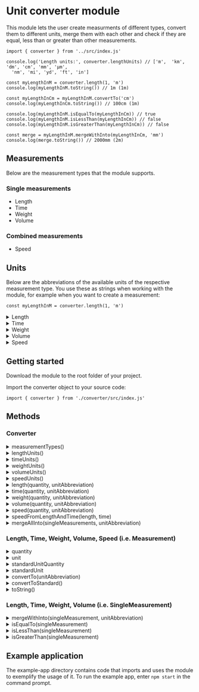 # Unit converter module
This module lets the user create measurments of different types, convert them to different units, merge them with each other and check if they are equal, less than or greater than other measurements.

```
import { converter } from '../src/index.js'

console.log('Length units:', converter.lengthUnits) // ['m',  'km', 'dm', 'cm', 'mm', 'µm',
  'nm', 'mi', 'yd', 'ft', 'in']

const myLengthInM = converter.length(1, 'm')
console.log(myLengthInM.toString()) // 1m (1m)

const myLengthInCm = myLengthInM.convertTo('cm')
console.log(myLengthInCm.toString()) // 100cm (1m)

console.log(myLengthInM.isEqualTo(myLengthInCm)) // true
console.log(myLengthInM.isLessThan(myLengthInCm)) // false
console.log(myLengthInM.isGreaterThan(myLengthInCm)) // false

const merge = myLengthInM.mergeWithInto(myLengthInCm, 'mm')
console.log(merge.toString()) // 2000mm (2m)
```

## Measurements
Below are the measurement types that the module supports.

### Single measurements
- Length
- Time
- Weight
- Volume

### Combined measurements
- Speed

## Units
Below are the abbreviations of the available units of the respective measurement type. You use these as strings when working with the module, for example when you want to create a measurement:

```
const myLengthInM = converter.length(1, 'm')
```
<details>
<summary>Length</summary>

- m
- km
- dm
- cm
- mm
- µm
- nm
- mi
- yd
- ft
- in
</details>

<details>
<summary>Time</summary>

- s
- ms
- min
- h
- d
- week
- month
- y
- decade
- century
- millenium
</details>

<details>
<summary>Weight</summary>

- kg
- hg
- g
- mg
- µg
- t
- lbs
- oz
</details>

<details>
<summary>Volume</summary>

- m^3
- km^3
- dm^3
- cm^3
- mm^3
- L
- dl
- cl
- ml
- µl
- galUS
- galUK
- qtUS
- qtUK
- ptUS
- ptUK
- cup
- tbsp
- tsp
</details>

<details>
<summary>Speed</summary>

- m/s
- km/h
- km/min
- km/s
- m/h
- m/min
- cm/h
- cm/min
- cm/s
- mm/h
- mm/min
- mm/s
- mi/h
- mi/min
- mi/s
- yd/h
- yd/min
- yd/s
- ft/h
- ft/min
- ft/s
- kn
</details>

## Getting started
Download the module to the root folder of your project.

Import the converter object to your source code:

```
import { converter } from './converter/src/index.js'
```

## Methods

### Converter
<details>
<summary>measurementTypes()</summary>
Returns an array of the available measurement types (length, time, weight, volume, speed).

Example:
```
const types = converter.measurementTypes()
console.log(types) // ["length", "time", "weight", "volume", "speed"]
```
</details>

<details>
<summary>lengthUnits()</summary>
Returns an array of abbreviations of the available length units.

Example:
```
const units = converter.lengthUnits()
console.log(units) // ["m", "km", "dm" ...]
```
</details>

<details>
<summary>timeUnits()</summary>
Returns an array of abbreviations of the available time units.

Example:
```
const units = converter.timeUnits()
console.log(units) // ["s", "ms", "min" ...]
```
</details>

<details>
<summary>weightUnits()</summary>
Returns an array of abbreviations of the available weight units.

Example:
```
const units = converter.weightUnits()
console.log(units) // ["kg", "hg", "g" ...]
```
</details>

<details>
<summary>volumeUnits()</summary>
Returns an array of abbreviations of the available volume units.

Example:
```
const units = converter.volumeUnits()
console.log(units) // ["m^3", "km^3", "dm^3" ...]
```
</details>

<details>
<summary>speedUnits()</summary>
Returns an array of abbreviations of the available speed units.

Example:
```
const units = converter.speedUnits()
console.log(units) // ["m/s", "km/h", "km/min" ...]
```
</details>

<details>
<summary>length(quantity, unitAbbreviation)</summary>

Parameters:   
- quantity [number]: The quantity of the measurement. 
- unitAbbreviation [string]: The abbreviation of the measurement unit.

Returns [Length] a length object of the given quantity and unit.

Example:
```
const length = converter.length(1, 'm')
console.log(length.constructor.name) // "Length"
```
</details>

<details>
<summary>time(quantity, unitAbbreviation)</summary>

Parameters:   
- quantity [number]: The quantity of the measurement. 
- unitAbbreviation [string]: The abbreviation of the measurement unit.

Returns [Time] a time object of the given quantity and unit.

Example:
```
const time = converter.time(1, 'm/s')
console.log(time.constructor.name) // "Time"
```
</details>

<details>
<summary>weight(quantity, unitAbbreviation)</summary>

Parameters: 
- quantity [number]: The quantity of the measurement. 
- unitAbbreviation [string]: The abbreviation of the measurement unit.

Returns [Weight] a weight object of the given quantity and unit.

Example:
```
const weight = converter.weight(1, 'kg')
console.log(weight.constructor.name) // "Weight"
```
</details>

<details>
<summary>volume(quantity, unitAbbreviation)</summary>

Parameters: 
- quantity [number]: The quantity of the measurement. 
- unitAbbreviation [string]: The abbreviation of the measurement unit.

Returns [Volume] a volume object of the given quantity and unit.

Example:
```
const volume = converter.volume(1, 'm')
console.log(volume.constructor.name) // "Volume"
```
</details>

<details>
<summary>speed(quantity, unitAbbreviation)</summary>

Parameters: 
- quantity [number]: The quantity of the measurement. 
- unitAbbreviation [string]: The abbreviation of the measurement unit.

Returns [Speed] a speed object of the given quantity and unit.

Example:
```
const speed = converter.speed(1, 'm')
console.log(speed.constructor.name) // "Speed"
```
</details>

<details>
<summary>speedFromLengthAndTime(length, time)</summary>

Parameters:
- length [Length]: A length object.
- time [Time]: A time object.

Returns [Speed] a speed object with the quantity calculated from the length object and the time object and set to the speed standard unit (i.e. m/s).

Example:
```
const speed = converter.speedFromLengthAndTime(converter.length(1, 'm'), converter.time(1, 's'))
console.log(speed.constructor.name) // Speed
console.log(speed.toString()) // "1m/s (1m/s)"
```
</details>

<details>
<summary>mergeAllInto(singleMeasurements, unitAbbreviation)</summary>

Parameters:
- singleMeasurements [SingleMeasurement[]]: An array of SingleMeasurement objects of the same subtype (i.e. Length, Time, Weight, Volume).
- unitAbbreviation [string]: The abbreviation of the measurement unit.

Returns [SingleMeasurement] an object of a SingleMeasurement subtype (e.g. Length) with the quantity calculated from all given measurements and set to the given unit.

Example: 
```
const length = converter.mergeAllInto([converter.length(1, 'm'), converter.length(5, 'dm'), converter.length(2, 'cm)], 'cm')
console.log(length.toString()) // "152cm (1.52m)"
```
</details>

### Length, Time, Weight, Volume, Speed (i.e. Measurement)
<details>
<summary>quantity</summary>
Returns [number] the quantity of the measurement.

Example:
```
const length = converter.length(5, 'dm')
console.log(length.quantity) // 5
```
</details>

<details>
<summary>unit</summary>
Returns [string] the abbreviation of the measurement unit.

Example:
```
const length = converter.length(5, 'dm')
console.log(length.unit) // "dm"
```
</details>

<details>
<summary>standardUnitQuantity</summary>
Returns [number] the corresponding quantity in the standard unit.

Example:
```
const length = converter.length(5, 'dm')
console.log(length.standardUnitQuantity) // 0.5
```
</details>

<details>
<summary>standardUnit</summary>
Returns [string] the abbreviation of the measurement's standard unit.

Example:
```
const length = converter.length(5, 'dm')
console.log(length.standardUnit) // "m"
```
</details>

<details>
<summary>convertTo(unitAbbreviation)</summary>

Parameters:
- unitAbbreviation [string]: The abbreviation of the measurement unit.

Returns [Measurement] a new measurement of the same type converted to the given unit.

Example:
```
const lengthInDm = converter.length(5, 'dm')
const lengthInCm = lengthInDm.convertTo('cm')
console.log(lengthInCm.quantity) // 50
console.log(lengthInCm.unit) // "cm"
```
</details>

<details>
<summary>convertToStandard()</summary>
Returns [Measurement] a new measurement of the same type converted to the measurement's standard unit.

Example:
```
const lengthInDm = converter.length(5, 'dm')
const lengthStandard = lengthInDm.convertToStandard()
console.log(lengthStandard.quantity) // 0.5
console.log(lengthStandard.unit) // "m"
```
</details>

<details>
<summary>toString()</summary>
Returns [string] a string representation of the measurement.

Example:
```
const length = converter.length(5, 'dm')
console.log(length.toString()) // "5dm (0.5m)"
```
</details>

### Length, Time, Weight, Volume (i.e. SingleMeasurement)
<details>
<summary>mergeWithInto(singleMeasurement, unitAbbreviation)</summary>

Parameters:
- singleMeasurement [SingleMeasurement]: A SingleMeasurement object of the same subtype (i.e. Length, Time, Weight, Volume).
- unitAbbreviation [string]: The abbreviation of the measurement unit.

Returns [SingleMeasurement] an object of the same SingleMeasurement subtype (e.g. Length) with quantity set to the total quantity in the given unit.

Example:
``` 
const length = converter.length(5, 'dm')
const mergeInMm = length.mergeWithInto(converter.length(2, 'cm'), 'mm')
console.log(mergeInMm.toString()) // "520mm (0.52m)"
```
</details>

<details>
<summary>isEqualTo(singleMeasurement)</summary>

Parameters:
- singleMeasurement [SingleMeasurement]: A SingleMeasurement object of the same subtype (i.e. Length, Time, Weight, Volume).

Returns [boolean] true if the measurements are equal (e.g. 1m vs. 100cm), or false if not.

Example:
```
const length1 = converter.length(1, 'm')
const length2 = converter.length(100, 'cm')
console.log(length1.isEqualTo(length2)) // true
```
</details>

<details>
<summary>isLessThan(singleMeasurement)</summary>

Parameters:
- singleMeasurement [SingleMeasurement]: A SingleMeasurement object of the same subtype (i.e. Length, Time, Weight, Volume).

Returns [boolean] true if the measurement is less than the argument measurement (e.g. 1m vs. 0.1km), or false if not.

Example:
```
const length1 = converter.length(1, 'm')
const length2 = converter.length(0.1, 'km')
console.log(length1.isLessThan(length2)) // true
```
</details>

<details>
<summary>isGreaterThan(singleMeasurement)</summary>

Parameters:
- singleMeasurement [SingleMeasurement]: A SingleMeasurement object of the same subtype (i.e. Length, Time, Weight, Volume).

Returns [boolean] true if the measurement is greater than the argument measurement (e.g. 0.1km vs. 1m), or false if not.

Example:
```
const length1 = converter.length(0.1, 'km')
const length2 = converter.length(1, 'm')
console.log(length1.isGreaterThan(length2)) // true
```
</details>

## Example application
The example-app directory contains code that imports and uses the module to exemplify the usage of it. To run the example app, enter `npm start` in the command prompt.
